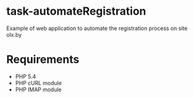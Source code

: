 # task-automateRegistration
Example of web application to automate the registration process on site olx.by

# Requirements
- PHP 5.4
- PHP cURL module
- PHP IMAP module
